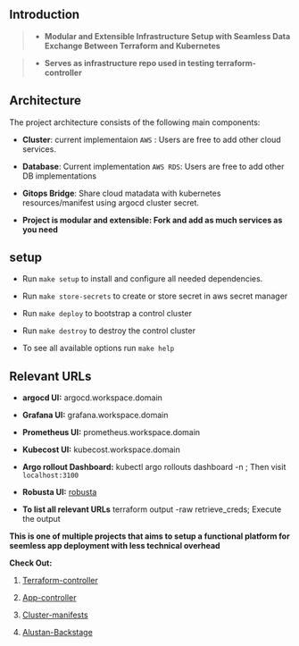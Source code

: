 
## Introduction

> - **Modular and Extensible Infrastructure Setup with Seamless Data Exchange Between Terraform and Kubernetes**

> - **Serves as infrastructure repo used in testing terraform-controller**


## Architecture

The project architecture consists of the following main components:

- **Cluster**: current implementaion `AWS` : Users are free to add other cloud services.

- **Database**: Current implementation `AWS RDS`: Users are free to add other DB implementations

- **Gitops Bridge**: Share cloud matadata with kubernetes resources/manifest using argocd cluster secret.

- **Project is modular and extensible: Fork and add as much services as you need**


## setup

- Run `make setup` to install and configure all needed dependencies. 

- Run `make store-secrets` to create or store secret in aws secret manager

- Run `make deploy` to bootstrap a control cluster

- Run `make destroy` to destroy the control cluster

- To see all available options run `make help`

## Relevant URLs

- **argocd UI:** argocd.workspace.domain

- **Grafana UI:** grafana.workspace.domain

- **Prometheus UI:** prometheus.workspace.domain

- **Kubecost UI:** kubecost.workspace.domain

- **Argo rollout Dashboard:** kubectl argo rollouts dashboard -n <namespace>; Then visit `localhost:3100`

- **Robusta UI:** [robusta](https://home.robusta.dev/)

- **To list all relevant URLs** terraform output -raw retrieve_creds; Execute the output


**This is one of multiple projects that aims to setup a functional platform for seemless app deployment with less technical overhead**

**Check Out:**

1. [Terraform-controller](https://github.com/alustan/terraform-controller)

2. [App-controller](https://github.com/alustan/app-controller)

3. [Cluster-manifests](https://github.com/alustan/cluster-manifests)

4. [Alustan-Backstage](https://github.com/alustan/backstage)

